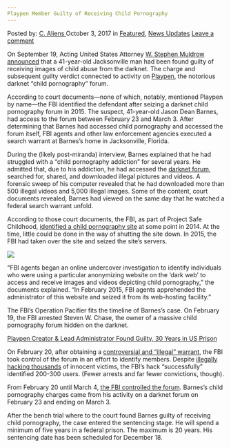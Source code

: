 ```yaml
---
Playpen Member Guilty of Receiving Child Pornography
---
```

<article class="post-listing post-22899 post type-post status-publish format-standard has-post-thumbnail hentry 
category-news-updates tag-child tag-guilty tag-member tag-playpen tag-pornography tag-receiving">
<div class="post-inner">
<span>Posted by: <a href="https://www.deepdotweb.com/author/caliens/" title="">C. Aliens </a></span>
<span>October 3, 2017</span>
<span>in <a href="https://www.deepdotweb.com/category/deepdot-news/" rel="category tag">Featured</a>, <a href="https://www.deepdotweb.com/category/news-updates/" rel="category tag">News Updates</a></span>
<span><a href="https://www.deepdotweb.com/2017/10/03/playpen-member-guilty-receiving-child-pornography/#respond">Leave a comment</a></span>


<p>On September 19, Acting United States Attorney <a href="https://www.justice.gov/usao-mdfl/pr/jacksonville-man-guilty-downloading-sexual-abuse-videos-and-images-using-dark-web">W. Stephen Muldrow announced</a> that a 41-year-old Jacksonville man had been found guilty of receiving images of child abuse from the darknet. The charge and subsequent guilty verdict connected to activity on <a href="https://www.deepdotweb.com/tag/playpen/">Playpen</a>, the notorious darknet “child pornography” forum.</p>
<p>According to court documents—none of which, notably, mentioned Playpen by name—the FBI identified the defendant after seizing a darknet child pornography forum in 2015. The suspect, 41-year-old Jason Dean Barnes, had access to the forum between February 23 and March 3. After determining that Barnes had accessed child pornography and accessed the forum itself, FBI agents and other law enforcement agencies executed a search warrant at Barnes’s home in Jacksonville, Florida.</p>
<p>During the (likely post-miranda) interview, Barnes explained that he had struggled with a “child pornography addiction” for several years. He admitted that, due to his addiction, he had accessed the <a href="https://www.deepdotweb.com/marketplace-directory/categories/discussion-forums">darknet forum</a>, searched for, shared, and downloaded illegal pictures and videos. A forensic sweep of his computer revealed that he had downloaded more than 500 illegal videos and 5,000 illegal images. Some of the content, court documents revealed, Barnes had viewed on the same day that he watched a federal search warrant unfold.</p>
<p>According to those court documents, the FBI, as part of Project Safe Childhood, <a href="https://www.fbi.gov/news/stories/playpen-creator-sentenced-to-30-years">identified a child pornography site</a> at some point in 2014. At the time, little could be done in the way of shutting the site down. In 2015, the FBI had taken over the site and seized the site’s servers.</p>
<p><img class="wp-image-22907" src="https://www.deepdotweb.com/wp-content/uploads/2017/10/word-image-3.png" srcset="https://www.deepdotweb.com/wp-content/uploads/2017/10/word-image-3.png 1188w, https://www.deepdotweb.com/wp-content/uploads/2017/10/word-image-3-300x199.png 300w, https://www.deepdotweb.com/wp-content/uploads/2017/10/word-image-3-1024x678.png 1024w" sizes="(max-width: 1188px) 100vw, 1188px" /></p>
<p>“FBI agents began an online undercover investigation to identify individuals who were using a particular anonymizing website on the ‘dark web’ to access and receive images and videos depicting child pornography,” the documents explained. “In February 2015, FBI agents apprehended the administrator of this website and seized it from its web-hosting facility.”</p>
<p>The FBI’s Operation Pacifier fits the timeline of Barnes&#8217;s case. On February 19, the FBI arrested Steven W. Chase, the owner of a massive child pornography forum hidden on the darknet.</p>
<p><a href="https://www.deepdotweb.com/2017/05/15/playpen-creator-lead-administrator-found-guilty-30-years-us-prison/">Playpen Creator &amp; Lead Administrator Found Guilty, 30 Years in US Prison</a></p>
<p>On February 20, after obtaining a <a href="https://www.deepdotweb.com/2016/04/22/judge-rules-warrant-used-playpen-investigation-not-valid/">controversial and “illegal” warrant</a>, the FBI took control of the forum in an effort to identify members. Despite <a href="https://www.deepdotweb.com/2016/12/01/fbi-hacked-8000-computers-120-countries-single-warrant/">illegally hacking thousands</a> of innocent victims, the FBI’s hack “successfully” identified 200-300 users. (Fewer arrests and far fewer convictions, though).</p>
<p>From February 20 until March 4, <a href="https://www.deepdotweb.com/2016/10/18/fbi-going-department-justice-policy-keeping-playpen-running/">the FBI controlled the forum</a>. Barnes&#8217;s child pornography charges came from his activity on a darknet forum on February 23 and ending on March 3.</p>
<p>After the bench trial where to the court found Barnes guilty of receiving child pornography, the case entered the sentencing stage. He will spend a minimum of five years in a federal prison. The maximum is 20 years. His sentencing date has been scheduled for December 18.</p>
</div>
<span style="display:none"><a href="https://www.deepdotweb.com/tag/child/" rel="tag">child</a> <a href="https://www.deepdotweb.com/tag/guilty/" rel="tag">guilty</a> <a href="https://www.deepdotweb.com/tag/member/" rel="tag">member</a> <a href="https://www.deepdotweb.com/tag/playpen/" rel="tag">playpen</a> <a href="https://www.deepdotweb.com/tag/pornography/" rel="tag">pornography</a> <a href="https://www.deepdotweb.com/tag/receiving/" rel="tag">receiving</a></span> <span style="display:none" class="updated">2017-10-03</span>
<div style="display:none" class="vcard author" itemprop="author" itemscope itemtype="http://schema.org/Person"><strong class="fn" itemprop="name"><a href="https://www.deepdotweb.com/author/caliens/" title="Posts by C. Aliens" rel="author">C. Aliens</a></strong></div>
</div>
</article>

